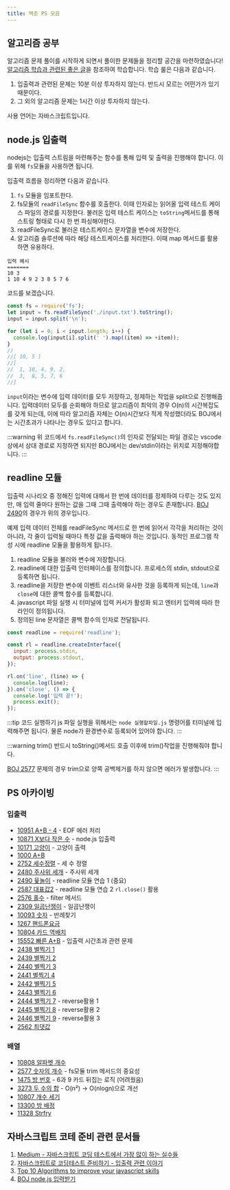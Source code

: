```yaml
---
title: 백준 PS 모음
---
```


## 알고리즘 공부

알고리즘 문제 풀이를 시작하게 되면서 풀이한 문제들을 정리할 공간을 마련하였습니다! [알고리즘 학습과 관련된 좋은 글](https://plzrun.tistory.com/entry/%EC%95%8C%EA%B3%A0%EB%A6%AC%EC%A6%98-%EB%AC%B8%EC%A0%9C%ED%92%80%EC%9D%B4PS-%EC%8B%9C%EC%9E%91%ED%95%98%EA%B8%B0)을 참조하여 학습합니다. 학습 룰은 다음과 같습니다.

1. 입출력과 관련된 문제는 10분 이상 투자하지 않는다. 반드시 모르는 어떤가가 있기 때문이다.
2. 그 외의 알고리즘 문제는 1시간 이상 투자하지 않는다.

사용 언어는 자바스크립트입니다.

## node.js 입출력

nodejs는 입출력 스트림을 마련해주는 함수를 통해 입력 및 출력을 진행해야 합니다. 이를 위해 `fs`모듈을 사용하면 됩니다.

입출력 흐름을 정리하면 다음과 같습니다.

1. `fs` 모듈을 임포트한다.
2. fs모듈의 `readFileSync` 함수를 호출한다. 이때 인자로는 읽어올 입력 테스트 케이스 파일의 경로를 지정한다. 불러온 입력 테스트 케이스는 `toString`메서드를 통해 스트링 형태로 다시 한 번 파싱해야한다.
3. readFileSync로 불러온 테스트케이스 문자열을 변수에 저장한다.
4. 알고리즘 솔루션에 따라 해당 테스트케이스를 처리한다. 이때 map 메서드를 활용하면 유용하다.

```text
입력 예시
=======
10 3
1 10 4 9 2 3 8 5 7 6
```

코드를 보겠습니다.

```javascript
const fs = require('fs');
let input = fs.readFileSync('./input.txt').toString();
input = input.split('\n');

for (let i = 0; i < input.length; i++) {
  console.log(input[i].split(' ').map((item) => +item));
}
//
//[ 10, 5 ]
//[
//  1, 10, 4, 9, 2,
//  3,  8, 5, 7, 6
//]
```

`input`이라는 변수에 입력 데이터를 모두 저장하고, 정제하는 작업을 split으로 진행해줍니다. 입력데이터 모두를 순회해야 하므로 알고리즘이 최악의 경우 O(n)의 시간복잡도를 갖게 되는데, 이에 따라 알고리즘 자체는 O(n)시간보다 적게 작성했더라도 BOJ에서는 시간초과가 나타나는 경우도 있다고 합니다.

:::warning
위 코드에서 `fs.readFileSync()`의 인자로 전달되는 파일 경로는 vscode상에서 상대 경로로 지정하면 되지만 BOJ에서는 dev/stdin이라는 위치로 지정해야합니다.
:::

## readline 모듈

입출력 시나리오 중 정해진 입력에 대해서 한 번에 데이터를 정제하여 다루는 것도 있지만, 매 입력 줄마다 원하는 값을 그때 그때 출력해야 하는 경우도 존재합니다. [BOJ 2490](https://www.acmicpc.net/problem/2490)의 경우가 위의 경우입니다.

예제 입력 데이터 전체를 readFileSync 메서드로 한 번에 읽어서 각각을 처리하는 것이 아니라, 각 줄이 입력될 때마다 특정 값을 출력해야 하는 것입니다. 동적인 프로그램 작성 시에 readline 모듈을 활용하게 됩니다.

1. readline 모듈을 불러와 변수에 저장합니다.
2. readline에 대한 입출력 인터페이스를 정의합니다. 프로세스의 stdin, stdout으로 등록하면 됩니다.
3. readline을 저장한 변수에 이벤트 리스너와 유사한 것을 등록하게 되는데, `line`과 `close`에 대한 콜백 함수를 등록합니다.
4. javascript 파일 실행 시 터미널에 입력 커서가 활성화 되고 엔터키 입력에 따라 한 라인이 정의됩니다.
5. 정의된 line 문자열은 콜백 함수의 인자로 전달됩니다.

```javascript
const readline = require('readline');

const rl = readline.createInterface({
  input: process.stdin,
  output: process.stdout,
});

rl.on('line', (line) => {
  console.log(line);
}).on('close', () => {
  console.log('입력 끝!');
  process.exit();
});
```

:::tip 코드 실행하기
js 파일 실행을 위해서는 `node 실행할파일.js` 명령어를 터미널에 입력해주면 됩니다. 물론 node가 환경변수로 등록되어 있어야 합니다.
:::

:::warning trim()
반드시 toString()메서드 호출 이후에 trim()작업을 진행해줘야 합니다.

[BOJ 2577](./ps/array/2577.md) 문제의 경우 trim으로 양쪽 공백제거를 하지 않으면 에러가 발생합니다.
:::

## PS 아카이빙

### 입출력

- [10951 A+B - 4](./ps/input/10951.md) - EOF 에러 처리
- [10871 X보다 작은 수](./ps/input/10871.md) - node.js 입출력
- [10171 고양이](./ps/input/10171.md) - 고양이 출력
- [1000 A+B](./ps/input/1000.md)
- [2752 세수정렬](./ps/input/2752.md) - 세 수 정렬
- [2480 주사위 세개](./ps/input/2480.md) - 주사위 세개
- [2490 윷놀이](./ps/input/2490.md) - readline 모듈 연습 1 (중요)
- [2587 대표값2](./ps/input/2587.md) - readline 모듈 연습 2 `rl.close()` 활용
- [2576 홀수](./ps/input/2576.md) - filter 메서드
- [2309 일곱난쟁이](./ps/input/2309.md) - 일곱난쟁이
- [10093 숫자](./ps/input/10093.md) - 반례찾기
- [1267 핸드폰요금](./ps/input/1267.md)
- [10804 카드 역배치](./ps/input/10804.md)
- [15552 빠른 A+B](./ps/input/15552.md) - 입출력 시간초과 관련 문제
- [2438 별찍기 1](./ps/input/2438.md)
- [2439 별찍기 2](./ps/input/2439.md)
- [2440 별찍기 3](./ps/input/2440.md)
- [2441 별찍기 4](./ps/input/2441.md)
- [2442 별찍기 5](./ps/input/2442.md)
- [2443 별찍기 6](./ps/input/2443.md)
- [2444 별찍기 7](./ps/input/2444.md) - reverse활용 1
- [2445 별찍기 8](./ps/input/2445.md) - reverse활용 2
- [2446 별찍기 9](./ps/input/2446.md) - reverse활용 3
- [2562 최댓값](./ps/input/2562.md)

### 배열

- [10808 알파벳 개수](./ps/array/10808.md)
- [2577 숫자의 개수](./ps/array/2577.md) - fs모듈 trim 메서드의 중요성
- [1475 방 번호](./ps/array/1475.md) - 6과 9 카드 뒤집는 로직 (어려웠음)
- [3273 두 수의 합](./ps/array/3273.md) - O(n²) -> O(nlogn)으로 개선
- [10807 개수 세기](./ps/array/10807.md)
- [13300 방 배정](./ps/array/13300.md)
- [11328 Strfry](./ps/array/11328.md)

## 자바스크립트 코테 준비 관련 문서들

1. [Medium - 자바스크립트 코딩 테스트에서 가장 많이 하는 실수들](https://medium.com/%EC%98%A4%EB%8A%98%EC%9D%98-%ED%94%84%EB%A1%9C%EA%B7%B8%EB%9E%98%EB%B0%8D/%EC%9E%90%EB%B0%94%EC%8A%A4%ED%81%AC%EB%A6%BD%ED%8A%B8-%EC%BD%94%EB%94%A9-%ED%85%8C%EC%8A%A4%ED%8A%B8%EC%97%90%EC%84%9C-%EA%B0%80%EC%9E%A5-%EB%A7%8E%EC%9D%B4%ED%95%98%EB%8A%94-%EC%8B%A4%EC%88%98%EB%93%A4-a10df2c884c)
2. [자바스크립트로 코딩테스트 준비하기 - 입출력 관련 이야기](https://velog.io/@bigsaigon333/Javascript%EB%A1%9C-%EC%BD%94%EB%94%A9%ED%85%8C%EC%8A%A4%ED%8A%B8-%EC%A4%80%EB%B9%84%ED%95%98%EA%B8%B01)
3. [Top 10 Algorithms to improve your javascript skills](https://medium.com/javascript-in-plain-english/top-10-algorithms-improve-your-javascript-skills-21507c25ff7)
4. [BOJ node.js 입력받기](https://velog.io/@exploit017/%EB%B0%B1%EC%A4%80Node.js-Node.js-%EC%9E%85%EB%A0%A5-%EB%B0%9B%EA%B8%B0)
